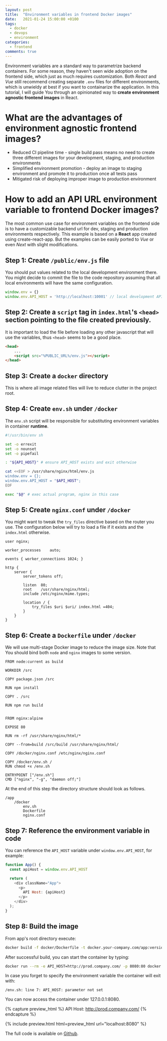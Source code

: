 ```yaml
---
layout: post
title:  "Environment variables in frontend Docker images"
date:   2021-01-24 15:00:00 +0100
tags:
  - docker
  - devops
  - environment
categories:
  - frontend
comments: true
---
```


Environment variables are a standard way to parametrize backend containers. For some reason, they haven't seen wide adoption on the frontend side, which just as much requires customization. Both *React* and *Vue* still recommend creating separate `.env` files for different environments, which is unwieldy at best if you want to containarize the application. In this tutorial, I will guide You through an opinionated way to **create environment agnostic frontend images** in React.

# What are the advantages of environment agnostic frontend images?

- Reduced CI pipeline time - single build pass means no need to create three different images for your development, staging, and production environments
- Simplified environment promotion - deploy an image to staging environment and promote it to production once all tests pass
- Mitigated risk of deploying improper image to production environment

# How to add an API URL environment variable to frontend Docker images?

The most common use case for environment variables on the frontend side is to have a customizable backend url for dev, staging and production environments respectively.
This example is based on a **React** app created using create-react-app. But the examples can be easily ported to *Vue* or even *Next* with slight modifications.

## Step 1: Create `/public/env.js` file

You should put values related to the local development environment there. You might decide to commit the file to the code repository assuming that all local environments will have the same configuration.

```javascript
window.env = {}
window.env.API_HOST = 'http://localhost:10001' // local development API_HOST if applicable
```

## Step 2: Create a <code>script</code> tag in `index.html`'s `<head>` section pointing to the file created previously.

It is important to load the file before loading any other javascript that will use the variables, thus `<head>` seems to be a good place. 

```html
<head>
    ...
    <script src="%PUBLIC_URL%/env.js"></script>
</head>
```

## Step 3: Create a `docker` directory

This is where all image related files will live to reduce clutter in the project root.

## Step 4: Create `env.sh` under `/docker`

The `env.sh` script will be responsible for substituting environment variables in container **runtime**.

```bash
#!/usr/bin/env sh

set -o errexit
set -o nounset 
set -o pipefail

: "${API_HOST}" # ensure API_HOST exists and exit otherwise

cat <<EOF > /usr/share/nginx/html/env.js
window.env = {};
window.env.API_HOST = "$API_HOST";
EOF

exec "$@" # exec actual program, nginx in this case
```

## Step 5: Create `nginx.conf` under `/docker`

You might want to tweak the `try_files` directive based on the router you use. The configuration below will try to load a file if it exists and the `index.html` otherwise.

```nginx
user nginx;

worker_processes    auto;

events { worker_connections 1024; }

http {
    server {
        server_tokens off;

        listen  80;
        root    /usr/share/nginx/html;
        include /etc/nginx/mime.types;

        location / {
            try_files $uri $uri/ index.html =404;
        }
    }
}
```

## Step 6: Create a `Dockerfile` under `/docker`

We will use multi-stage Docker image to reduce the image size. Note that You should bind both `node` and `nginx` images to some version.

```docker
FROM node:current as build

WORKDIR /src

COPY package.json /src

RUN npm install

COPY . /src

RUN npm run build


FROM nginx:alpine

EXPOSE 80

RUN rm -rf /usr/share/nginx/html/*

COPY --from=build /src/build /usr/share/nginx/html/

COPY /docker/nginx.conf /etc/nginx/nginx.conf

COPY /docker/env.sh /
RUN chmod +x /env.sh

ENTRYPOINT ["/env.sh"]
CMD ["nginx", "-g", "daemon off;"]
```

At the end of this step the directory structure should look as follows.
```
/app
    /docker
        env.sh
        Dockerfile
        nginx.conf
```

## Step 7: Reference the environment variable in code

You can reference the `API_HOST` variable under `window.env.API_HOST`, for example:

```javascript
function App() {
  const apiHost = window.env.API_HOST

  return (
    <div className="App">
      <p>
        API Host: {apiHost}
      </p>
    </div>
  );
}
```

## Step 8: Build the image

From app's root directory execute:

```bash
docker build -f docker/Dockerfile -t docker.your-company.com/app:version .
```

After successful build, you can start the container by typing:

```bash
docker run --rm -e API_HOST=http://prod.company.com/ -p 8080:80 docker.your-company.com/app:version
```

In case you forget to specify the environment variable the container will exit with:
```
/env.sh: line 7: API_HOST: parameter not set
```

You can now access the container under 127.0.0.1:8080.

{% capture preview_html %}
API Host: http://prod.company.com/
{% endcapture %}

{% include preview.html html=preview_html url="localhost:8080" %}

The full code is available on [Github](https://github.com/maciekmm/environment-agnostic-frontend-docker-image).

